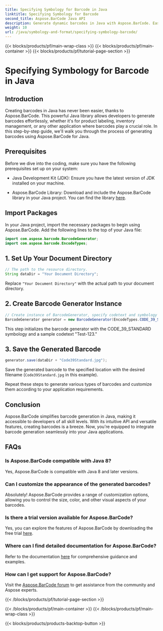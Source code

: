 ```yaml
---
title: Specifying Symbology for Barcode in Java
linktitle: Specifying Symbology for Barcode
second_title: Aspose.BarCode Java API
description: Generate dynamic barcodes in Java with Aspose.BarCode. Easy integration, versatile customization, and robust features for all your barcode needs.
weight: 10
url: /java/symbology-and-format/specifying-symbology-barcode/
---
```


{{< blocks/products/pf/main-wrap-class >}}
{{< blocks/products/pf/main-container >}}
{{< blocks/products/pf/tutorial-page-section >}}

# Specifying Symbology for Barcode in Java


## Introduction

Creating barcodes in Java has never been easier, thanks to Aspose.BarCode. This powerful Java library allows developers to generate barcodes effortlessly, whether it's for product labeling, inventory management, or any other application where barcodes play a crucial role. In this step-by-step guide, we'll walk you through the process of generating barcodes using Aspose.BarCode for Java.

## Prerequisites

Before we dive into the coding, make sure you have the following prerequisites set up on your system:

- Java Development Kit (JDK): Ensure you have the latest version of JDK installed on your machine.

- Aspose.BarCode Library: Download and include the Aspose.BarCode library in your Java project. You can find the library [here](https://releases.aspose.com/barcode/java/).

## Import Packages

In your Java project, import the necessary packages to begin using Aspose.BarCode. Add the following lines to the top of your Java file:

```java
import com.aspose.barcode.BarcodeGenerator;
import com.aspose.barcode.EncodeTypes;
```

## 1. Set Up Your Document Directory

```java
// The path to the resource directory.
String dataDir = "Your Document Directory";
```

Replace `"Your Document Directory"` with the actual path to your document directory.

## 2. Create Barcode Generator Instance

```java
// Create instance of BarcodeGenerator, specify codetext and symbology in the constructor
BarcodeGenerator generator = new BarcodeGenerator(EncodeTypes.CODE_39_STANDARD, "Test-123");
```

This step initializes the barcode generator with the CODE_39_STANDARD symbology and a sample codetext "Test-123."

## 3. Save the Generated Barcode

```java
generator.save(dataDir + "Code39Standard.jpg");
```

Save the generated barcode to the specified location with the desired filename (`Code39Standard.jpg` in this example).

Repeat these steps to generate various types of barcodes and customize them according to your application requirements.

## Conclusion

Aspose.BarCode simplifies barcode generation in Java, making it accessible to developers of all skill levels. With its intuitive API and versatile features, creating barcodes is a breeze. Now, you're equipped to integrate barcode generation seamlessly into your Java applications.

## FAQs

### Is Aspose.BarCode compatible with Java 8?
Yes, Aspose.BarCode is compatible with Java 8 and later versions.

### Can I customize the appearance of the generated barcodes?
Absolutely! Aspose.BarCode provides a range of customization options, allowing you to control the size, color, and other visual aspects of your barcodes.

### Is there a trial version available for Aspose.BarCode?
Yes, you can explore the features of Aspose.BarCode by downloading the free trial [here](https://releases.aspose.com/).

### Where can I find detailed documentation for Aspose.BarCode?
Refer to the documentation [here](https://reference.aspose.com/barcode/java/) for comprehensive guidance and examples.

### How can I get support for Aspose.BarCode?
Visit the [Aspose.BarCode forum](https://forum.aspose.com/c/barcode/13) to get assistance from the community and Aspose experts.


{{< /blocks/products/pf/tutorial-page-section >}}

{{< /blocks/products/pf/main-container >}}
{{< /blocks/products/pf/main-wrap-class >}}

{{< blocks/products/products-backtop-button >}}
